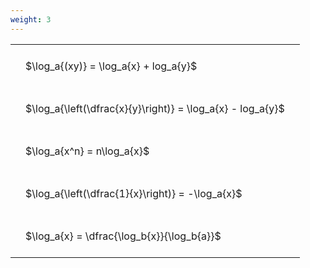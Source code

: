 ```yaml
---
weight: 3
---
```


<style type="text/css">
#T_d6cf7 th.col_heading {
  text-align: left;
  font-size: 1em;
}
#T_d6cf7 td {
  text-align: left;
  font-size: 1em;
  padding: 1.5em;
}
</style>
<table id="T_d6cf7">
  <thead>
  </thead>
  <tbody>
    <tr>
      <td id="T_d6cf7_row0_col0" class="data row0 col0" >$\log_a{(xy)} = \log_a{x} + log_a{y}$</td>
    </tr>
    <tr>
      <td id="T_d6cf7_row1_col0" class="data row1 col0" >$\log_a{\left(\dfrac{x}{y}\right)} = \log_a{x} - log_a{y}$</td>
    </tr>
    <tr>
      <td id="T_d6cf7_row2_col0" class="data row2 col0" >$\log_a{x^n} = n\log_a{x}$</td>
    </tr>
    <tr>
      <td id="T_d6cf7_row3_col0" class="data row3 col0" >$\log_a{\left(\dfrac{1}{x}\right)} = -\log_a{x}$</td>
    </tr>
    <tr>
      <td id="T_d6cf7_row4_col0" class="data row4 col0" >$\log_a{x} = \dfrac{\log_b{x}}{\log_b{a}}$</td>
    </tr>
  </tbody>
</table>
